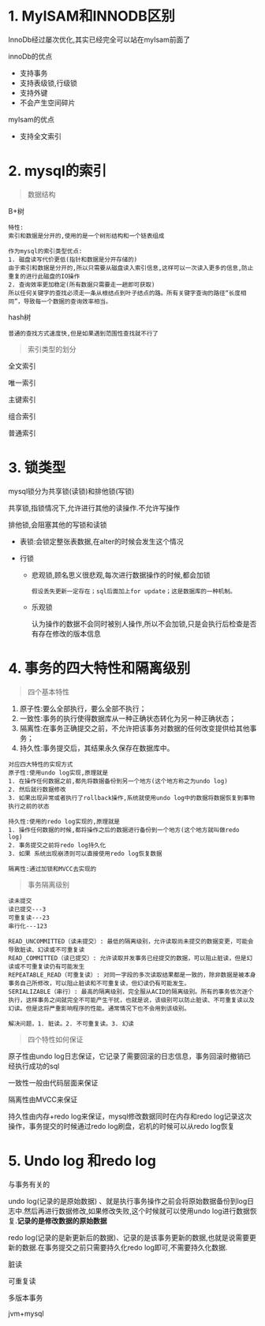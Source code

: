 # 1. MyISAM和INNODB区别

InnoDb经过屡次优化,其实已经完全可以站在myIsam前面了

innoDb的优点

+ 支持事务
+ 支持表级锁,行级锁
+ 支持外键
+ 不会产生空间碎片

myIsam的优点

+ 支持全文索引

# 2. mysql的索引

> 数据结构

B+树

```
特性:
索引和数据是分开的,使用的是一个树形结构和一个链表组成

作为mysql的索引类型优点:
1. 磁盘读写代价更低(指针和数据是分开存储的)
由于索引和数据是分开的,所以只需要从磁盘读入索引信息,这样可以一次读入更多的信息,防止重复的进行此磁盘的IO操作
2. 查询效率更加稳定(所有数据只需要走一趟即可获取)
所以任何关键字的查找必须走一条从根结点到叶子结点的路。所有关键字查询的路径“长度相同”，导致每一个数据的查询效率相当。
```

hash树

```
普通的查找方式速度快,但是如果遇到范围性查找就不行了
```

> 索引类型的划分

全文索引

唯一索引

主键索引

组合索引

普通索引



# 3. 锁类型

mysql锁分为共享锁(读锁)和排他锁(写锁)

共享锁,指锁情况下,允许进行其他的读操作.不允许写操作

排他锁,会阻塞其他的写锁和读锁

+ 表锁:会锁定整张表数据,在alter的时候会发生这个情况

+ 行锁

  + 悲观锁,顾名思义很悲观,每次进行数据操作的时候,都会加锁

    ```
    假设丢失更新一定存在；sql后面加上for update；这是数据库的一种机制。
    ```

  + 乐观锁

    认为操作的数据不会同时被别人操作,所以不会加锁,只是会执行后检查是否有存在修改的版本信息



# 4. 事务的四大特性和隔离级别

> 四个基本特性

1. 原子性:要么全部执行，要么全部不执行；
2. 一致性:事务的执行使得数据库从一种正确状态转化为另一种正确状态；
3. 隔离性:在事务正确提交之前，不允许把该事务对数据的任何改变提供给其他事务；
4. 持久性:事务提交后，其结果永久保存在数据库中。

```
对应四大特性的实现方式
原子性:使用undo log实现,原理就是
1. 在操作任何数据之前,都先将数据备份到另一个地方(这个地方称之为undo log)
2. 然后就行数据修改
3. 如果出现异常或者执行了rollback操作,系统就使用undo log中的数据将数据恢复到事物执行之前的状态

持久性:使用的redo log实现的,原理就是
1. 操作任何数据的时候,都将操作之后的数据进行备份到一个地方(这个地方就叫做redo log)
2. 事务提交之前将redo log持久化
3. 如果 系统出现崩溃则可以直接使用redo log恢复数据

隔离性:通过加锁和MVCC去实现的
```



> 事务隔离级别

```
读未提交
读已提交---3
可重复读---23
串行化---123

READ_UNCOMMITTED（读未提交）: 最低的隔离级别，允许读取尚未提交的数据变更，可能会导致脏读、幻读或不可重复读
READ_COMMITTED（读已提交）: 允许读取并发事务已经提交的数据，可以阻止脏读，但是幻读或不可重复读仍有可能发生
REPEATABLE_READ（可重复读）: 对同一字段的多次读取结果都是一致的，除非数据是被本身事务自己所修改，可以阻止脏读和不可重复读，但幻读仍有可能发生。
SERIALIZABLE（串行）: 最高的隔离级别，完全服从ACID的隔离级别。所有的事务依次逐个执行，这样事务之间就完全不可能产生干扰，也就是说，该级别可以防止脏读、不可重复读以及幻读。但是这将严重影响程序的性能。通常情况下也不会用到该级别。

解决问题，1. 脏读。2. 不可重复读。3. 幻读
```

> 四个特性如何保证

原子性由undo log日志保证，它记录了需要回滚的日志信息，事务回滚时撤销已经执行成功的sql

一致性一般由代码层面来保证

隔离性由MVCC来保证

持久性由内存+redo log来保证，mysql修改数据同时在内存和redo log记录这次操作，事务提交的时候通过redo log刷盘，宕机的时候可以从redo log恢复



# 5. Undo log 和redo log

与事务有关的

undo log(记录的是原始数据) 、就是执行事务操作之前会将原始数据备份到log日志中.然后再进行数据修改,如果修改失败,这个时候就可以使用undo log进行数据恢复.**记录的是修改数据的原始数据**

redo log(记录的是新更新后的数据)、记录的是该事务更新的数据,也就是说需要更新的数据.在事务提交之前只需要持久化redo log即可,不需要持久化数据.



脏读

可重复读

多版本事务





jvm+mysql